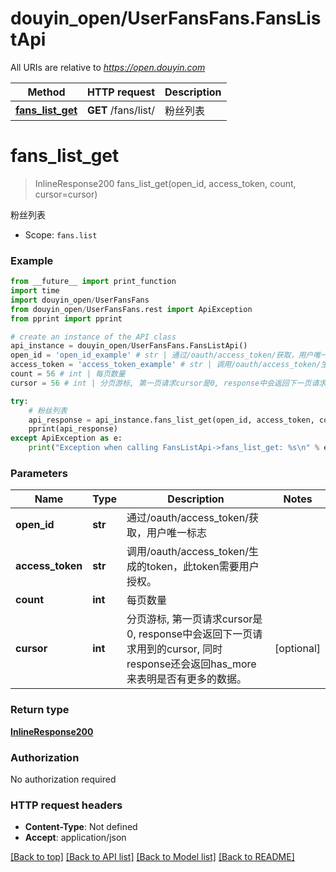 # douyin_open/UserFansFans.FansListApi

All URIs are relative to *https://open.douyin.com*

Method | HTTP request | Description
------------- | ------------- | -------------
[**fans_list_get**](FansListApi.md#fans_list_get) | **GET** /fans/list/ | 粉丝列表

# **fans_list_get**
> InlineResponse200 fans_list_get(open_id, access_token, count, cursor=cursor)

粉丝列表

* Scope: `fans.list` 

### Example
```python
from __future__ import print_function
import time
import douyin_open/UserFansFans
from douyin_open/UserFansFans.rest import ApiException
from pprint import pprint

# create an instance of the API class
api_instance = douyin_open/UserFansFans.FansListApi()
open_id = 'open_id_example' # str | 通过/oauth/access_token/获取，用户唯一标志
access_token = 'access_token_example' # str | 调用/oauth/access_token/生成的token，此token需要用户授权。
count = 56 # int | 每页数量
cursor = 56 # int | 分页游标, 第一页请求cursor是0, response中会返回下一页请求用到的cursor, 同时response还会返回has_more来表明是否有更多的数据。 (optional)

try:
    # 粉丝列表
    api_response = api_instance.fans_list_get(open_id, access_token, count, cursor=cursor)
    pprint(api_response)
except ApiException as e:
    print("Exception when calling FansListApi->fans_list_get: %s\n" % e)
```

### Parameters

Name | Type | Description  | Notes
------------- | ------------- | ------------- | -------------
 **open_id** | **str**| 通过/oauth/access_token/获取，用户唯一标志 | 
 **access_token** | **str**| 调用/oauth/access_token/生成的token，此token需要用户授权。 | 
 **count** | **int**| 每页数量 | 
 **cursor** | **int**| 分页游标, 第一页请求cursor是0, response中会返回下一页请求用到的cursor, 同时response还会返回has_more来表明是否有更多的数据。 | [optional] 

### Return type

[**InlineResponse200**](InlineResponse200.md)

### Authorization

No authorization required

### HTTP request headers

 - **Content-Type**: Not defined
 - **Accept**: application/json

[[Back to top]](#) [[Back to API list]](../README.md#documentation-for-api-endpoints) [[Back to Model list]](../README.md#documentation-for-models) [[Back to README]](../README.md)

